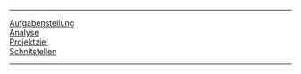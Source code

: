 ----------

[Aufgabenstellung](AufgabenstellungFL)  
[Analyse](AnalyseFL)  
[Projektziel](ProjektzielFL)  
[Schnitstellen](SchnitstellenFL)  

----------